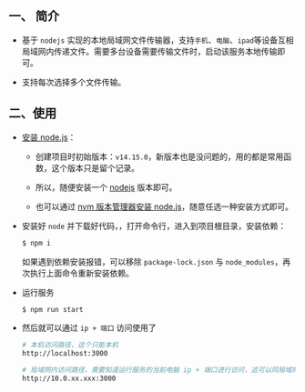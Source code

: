 ## 一、 简介

* 基于 `nodejs` 实现的本地局域网文件传输器，支持`手机`、`电脑`、`ipad`等设备互相局域网内传递文件。需要多台设备需要传输文件时，启动该服务本地传输即可。

* 支持每次选择多个文件传输。

## 二、使用

* [安装 node.js]((https://nodejs.org/en/download))：

  * 创建项目时初始版本：`v14.15.0`，新版本也是没问题的，用的都是常用函数，这个版本只是留个记录。

  * 所以，随便安装一个 [nodejs](https://nodejs.org/en/download) 版本即可。

  * 也可以通过 [nvm 版本管理器安装 node.js](https://blog.csdn.net/zz00008888/article/details/119934444)，随意任选一种安装方式即可。

* 安装好 `node` 并下载好代码，，打开命令行，进入到项目根目录，安装依赖：

  ```sh
  $ npm i
  ```

  如果遇到依赖安装报错，可以移除 `package-lock.json` 与 `node_modules`，再次执行上面命令重新安装依赖。

* 运行服务

  ```sh
  $ npm run start
  ```

* 然后就可以通过 `ip + 端口` 访问使用了

  ```sh
  # 本机访问路径，这个只能本机
  http://localhost:3000

  # 局域网内访问路径，需要知道运行服务的当前电脑 ip + 端口进行访问，这可以同局域网内的任意机器
  http://10.0.xx.xxx:3000
  ```
